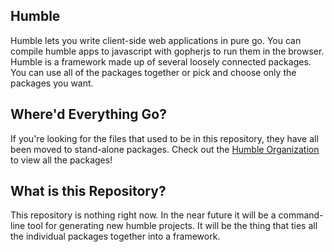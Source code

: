## Humble

Humble lets you write client-side web applications in pure go. You can compile humble
apps to javascript with gopherjs to run them in the browser. Humble is a framework made
up of several loosely connected packages. You can use all of the packages together or
pick and choose only the packages you want.

## Where'd Everything Go?

If you're looking for the files that used to be in this repository, they have all been
moved to stand-alone packages. Check out the
[Humble Organization](https://github.com/go-humble) to view all the packages!

## What is this Repository?

This repository is nothing right now. In the near future it will be a command-line tool
for generating new humble projects. It will be the thing that ties all the individual
packages together into a framework.

